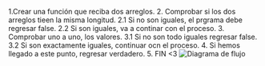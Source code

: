 1.Crear una función que reciba dos arreglos.
  2. Comprobar si los dos arreglos tieen la misma longitud.
    2.1 Si no son iguales, el prgrama debe regresar false. 
    2.2 Si son iguales, va a continar con el proceso. 
  3. Comprobar uno a uno, los valores. 
    3.1 Si no son todo iguales regresar false. 
    3.2 Si son exactamente iguales, continuar ocn el proceso. 
  4. Si hemos llegado a este punto, regresar verdadero. 
  5. FIN <3
  ![Diagrama de flujo](diagrama.jpg)